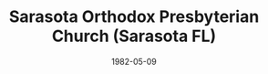 ---
date: &id001 1982-05-09
end_date: null
location:
  address: null
  city: Sarasota
  state: FL
minister:
- end: 1987-01-18
  name: John Grady
  start: 1983-01-01
  type: Pastor
ministers:
- John Grady
name: Sarasota Orthodox Presbyterian Church
names:
- end: 1987-01-18
  name: Sarasota Orthodox Presbyterian Church
  start: 1982-05-09
origination_date: *id001
raw_data: "FLORIDA\tSarasota\nSarasota Orthodox Presbyterian Church  (May 9, 1982-January\
  \ 18, 1987)\n(withdrew to the Presbyterian Church in America, January 18, 1987)\n\
  Pastor: John Grady, 1983-87\n"
received_from: null
states:
- FL
status:
  active: false
  end_date: 1987-01-18
  reason: withdrawal
  received_from: null
  withdrawal_to: Presbyterian Church in America
title: Sarasota Orthodox Presbyterian Church (Sarasota FL)
withdrawal_to:
- Presbyterian Church in America
year_established:
- 1982

---